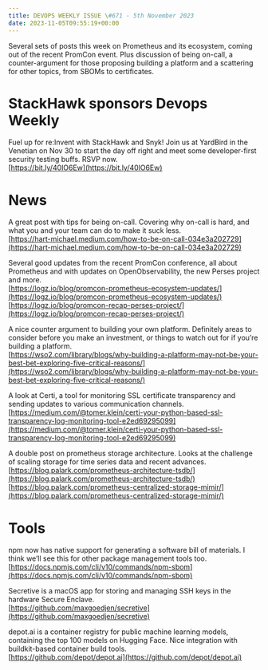 ```yaml
---
title: DEVOPS WEEKLY ISSUE \#671 - 5th November 2023 
date: 2023-11-05T09:55:19+00:00
---
```


Several sets of posts this week on Prometheus and its ecosystem, coming out of the recent PromCon event. Plus discussion of being on-call, a counter-argument for those proposing building a platform and a scattering for other topics, from SBOMs to certificates.


StackHawk sponsors Devops Weekly
============================

Fuel up for re:Invent with StackHawk and Snyk! Join us at YardBird in the Venetian on Nov 30 to start the day off right and meet some developer-first security testing buffs. RSVP now.
<br>[https://bit.ly/40lO6Ew](https://bit.ly/40lO6Ew)


News
====

A great post with tips for being on-call. Covering why on-call is hard, and what you and your team can do to make it suck less.
<br>[https://hart-michael.medium.com/how-to-be-on-call-034e3a202729](https://hart-michael.medium.com/how-to-be-on-call-034e3a202729)


Several good updates from the recent PromCon conference, all about Prometheus and with updates on OpenObservability, the new Perses project and more.
<br>[https://logz.io/blog/promcon-prometheus-ecosystem-updates/](https://logz.io/blog/promcon-prometheus-ecosystem-updates/)
<br>[https://logz.io/blog/promcon-recap-perses-project/](https://logz.io/blog/promcon-recap-perses-project/)


A nice counter argument to building your own platform. Definitely areas to consider before you make an investment, or things to watch out for if you’re building a platform.
<br>[https://wso2.com/library/blogs/why-building-a-platform-may-not-be-your-best-bet-exploring-five-critical-reasons/](https://wso2.com/library/blogs/why-building-a-platform-may-not-be-your-best-bet-exploring-five-critical-reasons/)


A look at Certi, a tool for monitoring SSL certificate transparency and sending updates to various communication channels.
<br>[https://medium.com/@tomer.klein/certi-your-python-based-ssl-transparency-log-monitoring-tool-e2ed69295099](https://medium.com/@tomer.klein/certi-your-python-based-ssl-transparency-log-monitoring-tool-e2ed69295099)


A double post on prometheus storage architecture. Looks at the challenge of scaling storage for time series data and recent advances.
<br>[https://blog.palark.com/prometheus-architecture-tsdb/](https://blog.palark.com/prometheus-architecture-tsdb/)
<br>[https://blog.palark.com/prometheus-centralized-storage-mimir/](https://blog.palark.com/prometheus-centralized-storage-mimir/)


Tools
=====

npm now has native support for generating a software bill of materials. I think we’ll see this for other package management tools too.
<br>[https://docs.npmjs.com/cli/v10/commands/npm-sbom](https://docs.npmjs.com/cli/v10/commands/npm-sbom)


Secretive is a macOS app for storing and managing SSH keys in the hardware Secure Enclave.
<br>[https://github.com/maxgoedjen/secretive](https://github.com/maxgoedjen/secretive)


depot.ai is a container registry for public machine learning models, containing the top 100 models on Hugging Face. Nice integration with buildkit-based container build tools.
<br>[https://github.com/depot/depot.ai](https://github.com/depot/depot.ai)




